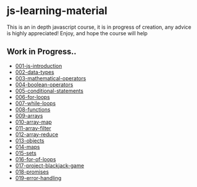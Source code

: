 # js-learning-material

This is an in depth javascript course, it is in progress of creation, any advice is highly appreciated!
Enjoy, and hope the course will help

## Work in Progress..

- [001-js-introduction](https://github.com/puftare/js-learning-material/tree/master/001-js-introduction)
- [002-data-types](https://github.com/puftare/js-learning-material/tree/master/002-data-types)
- [003-mathematical-operators](https://github.com/puftare/js-learning-material/tree/master/003-mathematical-operators)
- [004-boolean-operators](https://github.com/puftare/js-learning-material/tree/master/004-boolean-operators)
- [005-conditional-statements](https://github.com/puftare/js-learning-material/tree/master/005-conditional-statements)
- [006-for-loops](https://github.com/puftare/js-learning-material/tree/master/006-for-loops)
- [007-while-loops](https://github.com/puftare/js-learning-material/tree/master/007-while-loops)
- [008-functions](https://github.com/puftare/js-learning-material/tree/master/008-functions)
- [009-arrays](https://github.com/puftare/js-learning-material/tree/master/009-arrays)
- [010-array-map](https://github.com/puftare/js-learning-material/tree/master/010-array-map)
- [011-array-filter](https://github.com/puftare/js-learning-material/tree/master/011-array-filter)
- [012-array-reduce](https://github.com/puftare/js-learning-material/tree/master/012-array-reduce)
- [013-objects](https://github.com/puftare/js-learning-material/tree/master/013-objects)
- [014-maps](https://github.com/puftare/js-learning-material/tree/master/014-maps)
- [015-sets](https://github.com/puftare/js-learning-material/tree/master/015-sets)
- [016-for-of-loops](https://github.com/puftare/js-learning-material/tree/master/016-for-of-loops)
- [017-project-blackjack-game](https://github.com/puftare/js-learning-material/tree/master/017-Project-Blackjack-Game)
- [018-promises](https://github.com/puftare/js-learning-material/tree/master/018-promises)
- [019-error-handling](https://github.com/puftare/js-learning-material/tree/master/019-error-handling)